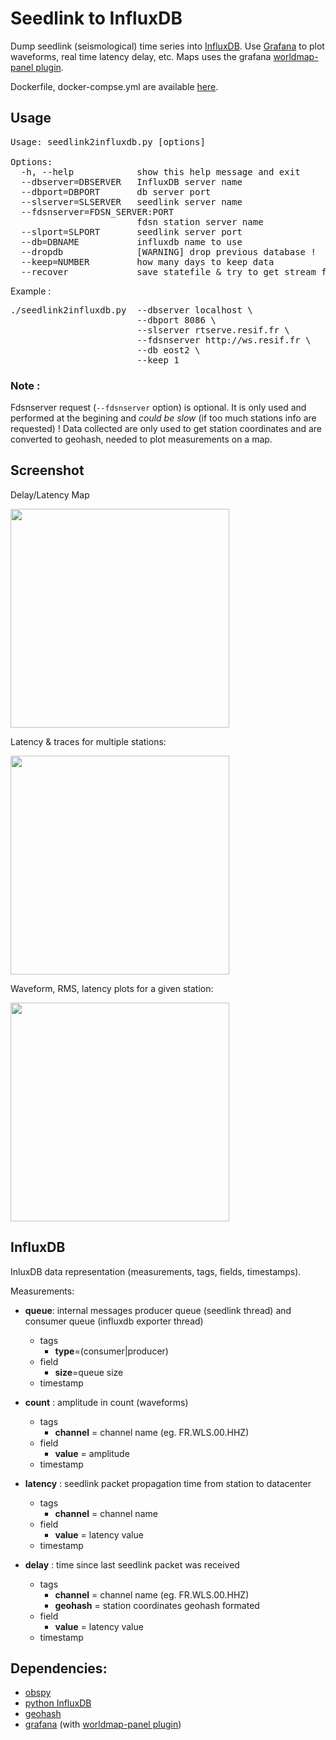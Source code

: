 # Seedlink to InfluxDB

Dump seedlink (seismological) time series into [InfluxDB](https://influxdata.com). Use [Grafana](http://grafana.org) to plot waveforms, real time latency delay, etc. Maps uses the grafana [worldmap-panel plugin](https://github.com/grafana/worldmap-panel).

Dockerfile, docker-compse.yml are available [here](https://github.com/marcopovitch/sl2influxdb/blob/master/docker/README.md).

## Usage
<pre>
Usage: seedlink2influxdb.py [options]

Options:
  -h, --help            show this help message and exit
  --dbserver=DBSERVER   InfluxDB server name
  --dbport=DBPORT       db server port
  --slserver=SLSERVER   seedlink server name
  --fdsnserver=FDSN_SERVER:PORT
                        fdsn station server name
  --slport=SLPORT       seedlink server port
  --db=DBNAME           influxdb name to use
  --dropdb              [WARNING] drop previous database !
  --keep=NUMBER         how many days to keep data
  --recover             save statefile & try to get stream from last run
</pre>

Example :
<pre>
./seedlink2influxdb.py	--dbserver localhost \
						--dbport 8086 \
						--slserver rtserve.resif.fr \
						--fdsnserver http://ws.resif.fr \
						--db eost2 \
						--keep 1
</pre>

### Note :

Fdsnserver request (`--fdsnserver` option) is optional. It is only used and performed at the begining and *could be slow* (if too much stations info are requested) ! Data collected are only used to get station coordinates and are converted to geohash,  needed to plot measurements on a map.


## Screenshot

Delay/Latency Map

<img src="https://cloud.githubusercontent.com/assets/4367036/22286118/6a4fa65e-e2ee-11e6-93ae-ae1b4f68a7a2.png" width="350">

<!--
<img src="https://cloud.githubusercontent.com/assets/4367036/19850077/d1ad4990-9f56-11e6-83ff-0c5de3587deb.png" width="400">
-->

Latency & traces for multiple stations:

<img src="https://cloud.githubusercontent.com/assets/4367036/12712706/95c4a38c-c8ca-11e5-8fa7-9c40bbdb8d24.png" width="350">

Waveform, RMS, latency plots for a given station:

<img src="https://cloud.githubusercontent.com/assets/4367036/12712707/95e9f498-c8ca-11e5-8115-cabb66dbf692.png" width="350">



## InfluxDB

InluxDB data representation (measurements, tags, fields, timestamps).

Measurements:

* **queue**: internal messages producer queue (seedlink thread) and consumer queue (influxdb exporter thread)
	* tags  
		* **type**=(consumer|producer)
	* field
		* **size**=queue size
	* timestamp

* **count** : amplitude in count (waveforms)
	* tags
		* **channel** = channel name (eg. FR.WLS.00.HHZ)
	* field
		* **value** = amplitude
	* timestamp

* **latency** : seedlink packet propagation time from station to datacenter
	* tags
		* **channel** = channel name
	* field
		* **value** = latency value
	* timestamp

* **delay** : time since last seedlink packet was received
	* tags
		* **channel** = channel name (eg. FR.WLS.00.HHZ)
		* **geohash** = station coordinates geohash formated
	* field
 		* **value** = latency value
	* timestamp


## Dependencies:
* [obspy](https://github.com/obspy/obspy/wiki)
* [python InfluxDB](https://github.com/influxdata/influxdb-python)
* [geohash](https://github.com/vinsci/geohash/)
* [grafana](http://grafana.org) (with [worldmap-panel plugin](https://github.com/grafana/worldmap-panel))
